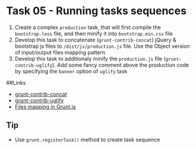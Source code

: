 Task 05 - Running tasks sequences
====================

1. Create a complex `production` task, that will first compile the `bootstrap.less` file, and then minify it into `bootstrap.min.css` file
2. Develop this task to concatenate (`grunt-contrib-concat`) jQuery & bootstrap js files to `/dist/js/production.js` file. Use the Object version of input/output files mapping pattern
3. Develop this task to additionaly minify the `production.js` file (`grunt-contrib-uglify`). Add some fancy comment above the production code by specifying the `banner` option
 of `uglify` task

##Links
- [grunt-contrib-concat](https://github.com/gruntjs/grunt-contrib-concat)
- [grunt-contrib-uglify](https://github.com/gruntjs/grunt-contrib-uglify)
- [Files mapping in Grunt.js](http://gruntjs.com/configuring-tasks#files)
 

## Tip
- Use `grunt.registerTask()` method to create task sequence



